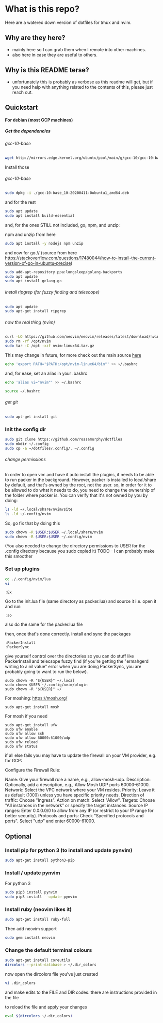 # What is this repo?
Here are a watered down version of dotfiles for tmux and nvim.

## Why are they here?
- mainly here so I can grab them when I remote into other machines.
- also here in case they are useful to others.

## Why is this README terse?
- unfortunately this is probably as verbose as this readme will get, but if you need help with anything related to the contents of this, please just reach out.

## Quickstart 



#### For debian (most GCP machines)

##### Get the dependencies

###### gcc-10-base
```bash
wget http://mirrors.edge.kernel.org/ubuntu/pool/main/g/gcc-10/gcc-10-base_10-20200411-0ubuntu1_amd64.deb
```

Install those
###### gcc-10-base
```bash
sudo dpkg -i ./gcc-10-base_10-20200411-0ubuntu1_amd64.deb
```

and for the rest
```bash
sudo apt update
sudo apt install build-essential
```

and, for the ones STILL not included, go, npm, and unzip:

npm and unzip from here
```bash
sudo apt install -y nodejs npm unzip 
```

and now for go
// (source from here https://stackoverflow.com/questions/17480044/how-to-install-the-current-version-of-go-in-ubuntu-precise)
```bash
sudo add-apt-repository ppa:longsleep/golang-backports
sudo apt update
sudo apt install golang-go
```

###### install ripgrep (for fuzzy finding and telescope)
```bash
sudo apt update
sudo apt-get install ripgrep
```

###### now the real thing (nvim)
```bash
curl -LO https://github.com/neovim/neovim/releases/latest/download/nvim-linux64.tar.gz
sudo rm -rf /opt/nvim
sudo tar -C /opt -xzf nvim-linux64.tar.gz
```

This may change in future, for more check out the main source [here](https://github.com/neovim/neovim/blob/master/INSTALL.md)

```bash
echo 'export PATH="$PATH:/opt/nvim-linux64/bin"' >> ~/.bashrc
```

and, for ease, set an alias in your .bashrc

```bash
echo 'alias vi="nvim"' >> ~/.bashrc
```

```bash
source ~/.bashrc
```


###### get git 
```bash
sudo apt-get install git
```


### Init the config dir

```bash
sudo git clone https://github.com/rossamurphy/dotfiles 
sudo mkdir ~/.config
sudo cp -a ~/dotfiles/.config/. ~/.config
```


###### change permissions 

In order to open vim and have it auto install the plugins, it needs to be able to run packer in the background.
However, packer is installed to local/share by default, and that's owned by the root, not the user.
so, in order for it to be allowed to do what it needs to do, you need to change the ownership of the folder where packer is.
You can verify that it's not owned by you by doing:

```bash
ls -ld ~/.local/share/nvim/site
ls -ld ~/.config/nvim
```

So, go fix that by doing this
```bash
sudo chown -R $USER:$USER ~/.local/share/nvim
sudo chown -R $USER:$USER ~/.config/nvim
```

(You also needed to change the directory permissions to USER for the .config directory because you sudo copied it)
TODO - I can probably make this smoother 

### Set up plugins
```bash
cd ./.config/nvim/lua
vi
```

```vim
:Ex
```
Go to the init.lua file (same directory as packer.lua) and source it
i.e. open it and run
```vim
:so
```
also do the same for the packer.lua file

then, once that's done correctly. install and sync the packages
```vim
:PackerInstall
:PackerSync
```

give yourself control over the directories so you can do stuff like PackerInstall and telecsope fuzzy find
(if you're getting the "ermahgerd writing to a nil value" error when you are doing PackerSync, you are probably going to want to run the below).
```
sudo chown -R "${USER}" ~/.local
sudo chown $USER ~/.config/nvim/plugin
sudo chown -R "${USER}" ~/
```

For moshing:
https://mosh.org/
```
sudo apt-get install mosh
```

For mosh if you need
```
sudo apt-get install ufw
sudo ufw enable
sudo ufw allow ssh
sudo ufw allow 60000:61000/udp
sudo ufw reload
sudo ufw status
```

if all else fails you may have to update the firewall on your VM provider, e.g. for GCP:

Configure the Firewall Rule:

Name: Give your firewall rule a name, e.g., allow-mosh-udp.
Description: Optionally, add a description, e.g., Allow Mosh UDP ports 60000-61000.
Network: Select the VPC network where your VM resides.
Priority: Leave it as default (1000) unless you have specific priority needs.
Direction of traffic: Choose "Ingress".
Action on match: Select "Allow".
Targets: Choose "All instances in the network" or specify the target instances.
Source IP ranges: Enter 0.0.0.0/0 to allow from any IP (or restrict to your IP range for better security).
Protocols and ports:
Check "Specified protocols and ports".
Select "udp" and enter 60000-61000.


## Optional


### Install pip for python 3 (to install and update pynvim)
```bash
sudo apt-get install python3-pip
```

### Install / update pynvim

For python 3
```bash
sudo pip3 install pynvim
sudo pip3 install --update pynvim
```


### Install ruby (neovim likes it)

```bash
sudo apt-get install ruby-full
```

Then add neovim support

```bash
sudo gem install neovim
```

### Change the default terminal colours
```bash
sudo apt-get install coreutils
dircolors --print-database > ~/.dir_colors
```
now open the dircolors file you've just created
```bash
vi .dir_colors
```

and make edits to the FILE and DIR codes. there are instructions provided in the file

to reload the file and apply your changes
```bash
eval $(dircolors ~/.dir_colors)
```

